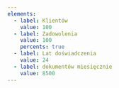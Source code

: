 ```yaml
---
elements:
  - label: Klientów
    value: 100
  - label: Zadowolenia
    value: 100
    percents: true
  - label: Lat doświadczenia
    value: 24
  - label: dokumentów miesięcznie
    value: 8500
---
```

